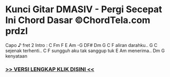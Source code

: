 
 # Kunci Gitar DMASIV - Pergi Secepat Ini Chord Dasar ©ChordTela.com prdzl


Capo ♪ fret 2 Intro : C Fm F E Am -G DF# Dm G C F aliran darahku.. G C sejenak terhenti.. C F sungguh aku tak sanggup tuk E Am menerima.. Dm G kenyataan

###  <a href="https://shortlighzx.web.app?sq=Kunci Gitar DMASIV - Pergi Secepat Ini Chord Dasar ©ChordTela.com"> >> VERSI LENGKAP KLIK DISINI << </a>
